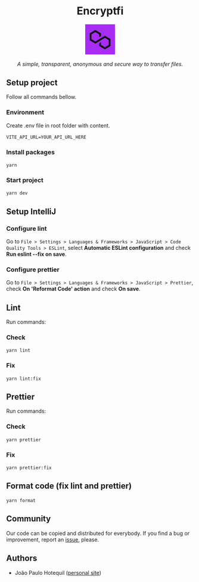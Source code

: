<h1 align="center">Encryptfi</h1>

<p align="center">
    <img align="center" src="src/assets/logo.png" width="16%" alt="Encryptfi logo" />
    <br>
    <br>
    <i>A simple, transparent, anonymous and secure way to transfer files.</i>
</p>

## Setup project
Follow all commands bellow.

### Environment
Create .env file in root folder with content.
```
VITE_API_URL=YOUR_API_URL_HERE
```

### Install packages
```
yarn
```

### Start project
```
yarn dev
```

## Setup IntelliJ

### Configure lint
Go to `File > Settings > Languages & Frameworks > JavaScript > Code Quality Tools > ESLint`, select **Automatic ESLint configuration** and check **Run eslint --fix on save**.

### Configure prettier
Go to `File > Settings > Languages & Frameworks > JavaScript > Prettier`, check **On 'Reformat Code' action** and check **On save**.

## Lint
Run commands:

### Check
```
yarn lint
```

### Fix
```
yarn lint:fix
```

## Prettier
Run commands:

### Check
```
yarn prettier
```

### Fix
```
yarn prettier:fix
```

## Format code (fix lint and prettier)
```
yarn format
```

## Community
Our code can be copied and distributed for everybody. If you find a bug or improvement, report an [issue](https://github.com/toresrise/encryptfi-web/issues), please.

## Authors
- João Paulo Hotequil ([personal site](https://hotequil.tech))
